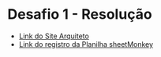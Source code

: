 # Desafio 1 - Resolução
 -  [Link do Site Arquiteto](https://proje-arquiteto.netlify.app/)
 - [Link do registro da Planilha sheetMonkey](https://docs.google.com/spreadsheets/d/1WuErvhmbTr94zhCvJLRn3y3uw-064PnczgF1QlGY_Kc/edit?usp=sharing)
